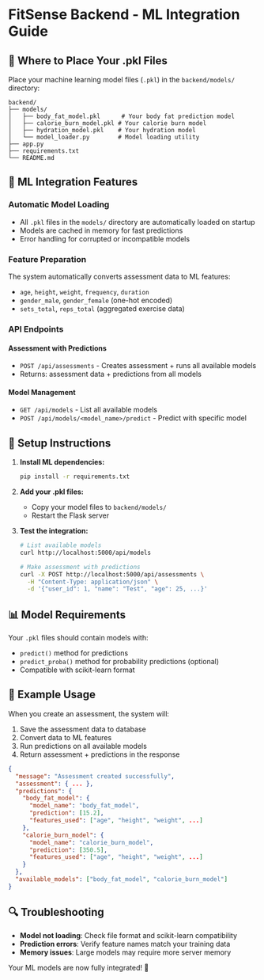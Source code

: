 # FitSense Backend - ML Integration Guide

## 📁 **Where to Place Your .pkl Files**

Place your machine learning model files (`.pkl`) in the `backend/models/` directory:

```
backend/
├── models/
│   ├── body_fat_model.pkl      # Your body fat prediction model
│   ├── calorie_burn_model.pkl # Your calorie burn model
│   ├── hydration_model.pkl    # Your hydration model
│   └── model_loader.py        # Model loading utility
├── app.py
├── requirements.txt
└── README.md
```

## 🤖 **ML Integration Features**

### **Automatic Model Loading**
- All `.pkl` files in the `models/` directory are automatically loaded on startup
- Models are cached in memory for fast predictions
- Error handling for corrupted or incompatible models

### **Feature Preparation**
The system automatically converts assessment data to ML features:
- `age`, `height`, `weight`, `frequency`, `duration`
- `gender_male`, `gender_female` (one-hot encoded)
- `sets_total`, `reps_total` (aggregated exercise data)

### **API Endpoints**

#### **Assessment with Predictions**
- `POST /api/assessments` - Creates assessment + runs all available models
- Returns: assessment data + predictions from all models

#### **Model Management**
- `GET /api/models` - List all available models
- `POST /api/models/<model_name>/predict` - Predict with specific model

## 🔧 **Setup Instructions**

1. **Install ML dependencies:**
   ```bash
   pip install -r requirements.txt
   ```

2. **Add your .pkl files:**
   - Copy your model files to `backend/models/`
   - Restart the Flask server

3. **Test the integration:**
   ```bash
   # List available models
   curl http://localhost:5000/api/models
   
   # Make assessment with predictions
   curl -X POST http://localhost:5000/api/assessments \
     -H "Content-Type: application/json" \
     -d '{"user_id": 1, "name": "Test", "age": 25, ...}'
   ```

## 📊 **Model Requirements**

Your `.pkl` files should contain models with:
- `predict()` method for predictions
- `predict_proba()` method for probability predictions (optional)
- Compatible with scikit-learn format

## 🚀 **Example Usage**

When you create an assessment, the system will:
1. Save the assessment data to database
2. Convert data to ML features
3. Run predictions on all available models
4. Return assessment + predictions in the response

```json
{
  "message": "Assessment created successfully",
  "assessment": { ... },
  "predictions": {
    "body_fat_model": {
      "model_name": "body_fat_model",
      "prediction": [15.2],
      "features_used": ["age", "height", "weight", ...]
    },
    "calorie_burn_model": {
      "model_name": "calorie_burn_model", 
      "prediction": [350.5],
      "features_used": ["age", "height", "weight", ...]
    }
  },
  "available_models": ["body_fat_model", "calorie_burn_model"]
}
```

## 🔍 **Troubleshooting**

- **Model not loading**: Check file format and scikit-learn compatibility
- **Prediction errors**: Verify feature names match your training data
- **Memory issues**: Large models may require more server memory

Your ML models are now fully integrated! 🎉